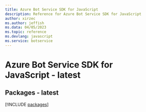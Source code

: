```yaml
---
title: Azure Bot Service SDK for JavaScript
description: Reference for Azure Bot Service SDK for JavaScript
author: xirzec
ms.author: jeffish
ms.data: 04/05/2023
ms.topic: reference
ms.devlang: javascript
ms.service: botservice
---
```

# Azure Bot Service SDK for JavaScript - latest
## Packages - latest
[!INCLUDE [packages](bot-service-index.md)]